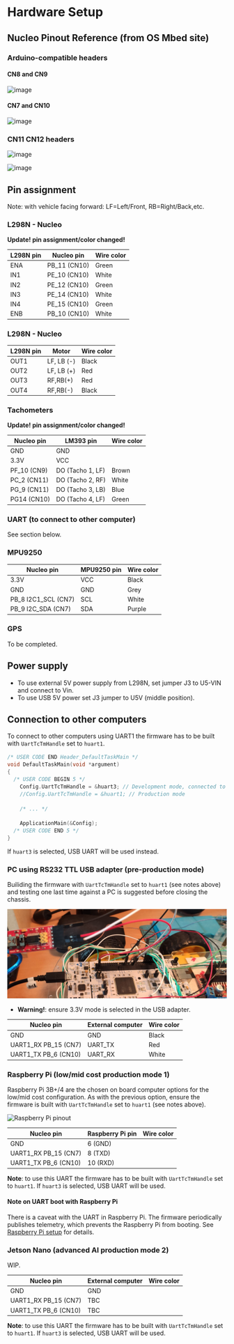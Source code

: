 Hardware Setup
==============


Nucleo Pinout Reference (from OS Mbed site)
-------------------------------------------

### Arduino-compatible headers

#### CN8 and CN9

![image](https://os.mbed.com/media/uploads/jeromecoutant/nucleo_f767zi_zio_left_2020_3_30.png)

#### CN7 and CN10

![image](https://os.mbed.com/media/uploads/jeromecoutant/nucleo_f767zi_zio_right_2020_3_30.png)

### CN11 CN12 headers

![image](https://os.mbed.com/media/uploads/jeromecoutant/nucleo_f767zi_morpho_left_2020_3_30.png)

![image](https://os.mbed.com/media/uploads/jeromecoutant/nucleo_f767zi_morpho_right_2020_3_30.png)

Pin assignment
--------------

Note: with vehicle facing forward: LF=Left/Front, RB=Right/Back,etc.

### L298N - Nucleo

**Update! pin assignment/color changed!**

| L298N pin | Nucleo pin   | Wire color |
| --------- | ------------ | ---------- |
| ENA       | PB_11 (CN10) | Green      |
| IN1       | PE_10 (CN10) | White      |
| IN2       | PE_12 (CN10) | Green      |
| IN3       | PE_14 (CN10) | White      |
| IN4       | PE_15 (CN10) | Green      |
| ENB       | PB_10 (CN10) | White      |

### L298N - Nucleo

| L298N pin | Motor      | Wire color     |
| --------- | ---------- | -------------- |
| OUT1      | LF, LB (-) | Black          |
| OUT2      | LF, LB (+) | Red            |
| OUT3      | RF,RB(+)   | Red            |
| OUT4      | RF,RB(-)   | Black          |

### Tachometers

**Update! pin assignment/color changed!**

| Nucleo pin    | LM393 pin            | Wire color |
| ------------- | -------------------- | ---------- |
| GND           | GND                  |            |
| 3.3V          | VCC                  |            |
| PF_10 (CN9)   | DO (Tacho 1, LF)     | Brown      |
| PC_2  (CN11)  | DO (Tacho 2, RF)     | White      |
| PG_9  (CN11)  | DO (Tacho  3, LB)    | Blue       |
| PG14  (CN10)  | DO (Tacho 4, LF)     | Green      |


### UART (to connect to other computer)

See section below.

### MPU9250

| Nucleo pin           | MPU9250 pin          | Wire color |
| -------------------- | -------------------- | ---------- |
| 3.3V                 | VCC                  | Black      |
| GND                  | GND                  | Grey       |
| PB_8 I2C1_SCL (CN7)  | SCL                  | White      |
| PB_9 I2C_SDA (CN7)   | SDA                  | Purple     |

### GPS

To be completed.

Power supply
------------

- To use external 5V power supply from L298N, set jumper J3 to U5-VIN and connect to Vin.
- To use USB 5V power set J3 jumper to U5V (middle position).

Connection to other computers
-----------------------------

To connect to other computers using UART1 the firmware has to be built with `UartTcTmHandle`  set to `huart1`. 

~~~c++
/* USER CODE END Header_DefaultTaskMain */
void DefaultTaskMain(void *argument)
{
  /* USER CODE BEGIN 5 */
    Config.UartTcTmHandle = &huart3; // Development mode, connected to USB/debbuger.
    //Config.UartTcTmHandle = &huart1; // Production mode
    
    /* ... */
    
    ApplicationMain(&Config);
  /* USER CODE END 5 */
}
~~~

If `huart3` is selected, USB UART will be used instead.

### PC using RS232 TTL USB adapter (pre-production mode)

Builiding the firmware with  `UartTcTmHandle` set to `huart1` (see notes above) and testing one last time against a PC is suggested before closing the chassis.

![img](./Assets/USBUARTAdapter.jpeg)


- **Warning!**: ensure 3.3V mode is selected in the USB adapter.

| Nucleo pin           | External computer    | Wire color |
| -------------------- | -------------------- | ---------- |
| GND                  | GND                  | Black      |
| UART1_RX PB_15 (CN7) | UART_TX              | Red        |
| UART1_TX PB_6 (CN10) | UART_RX              | White      |

### Raspberry Pi (low/mid cost production mode 1)

Raspberry Pi 3B+/4 are the chosen on board computer options for the low/mid cost configuration. As with the previous option, ensure the firmware is built with  `UartTcTmHandle` set to `huart1` (see notes above).

![Raspberry Pi pinout](https://www.raspberrypi.com/documentation/computers/images/GPIO-Pinout-Diagram-2.png)

| Nucleo pin           | Raspberry Pi pin     | Wire color |
| -------------------- | -------------------- | ---------- |
| GND                  | 6 (GND)              |            |
| UART1_RX PB_15 (CN7) | 8 (TXD)              |            |
| UART1_TX PB_6 (CN10) | 10 (RXD)             |            |

**Note**: to use this UART the firmware has to be built with `UartTcTmHandle`  set to `huart1`. If `huart3` is selected, USB UART will be used.

#### Note on UART boot with Raspberry Pi

There is a caveat with the UART in Raspberry Pi. The firmware periodically publishes telemetry, which prevents the Raspberry Pi from booting. See [Raspberry Pi setup](RaspberryPiSetup.md) for details.


### Jetson Nano (advanced AI production mode 2)

WIP.

| Nucleo pin           | External computer    | Wire color |
| -------------------- | -------------------- | ---------- |
| GND                  | GND                  |            |
| UART1_RX PB_15 (CN7) | TBC                  |            |
| UART1_TX PB_6 (CN10) | TBC                  |            |

**Note**: to use this UART the firmware has to be built with `UartTcTmHandle`  set to `huart1`. If `huart3` is selected, USB UART will be used.


